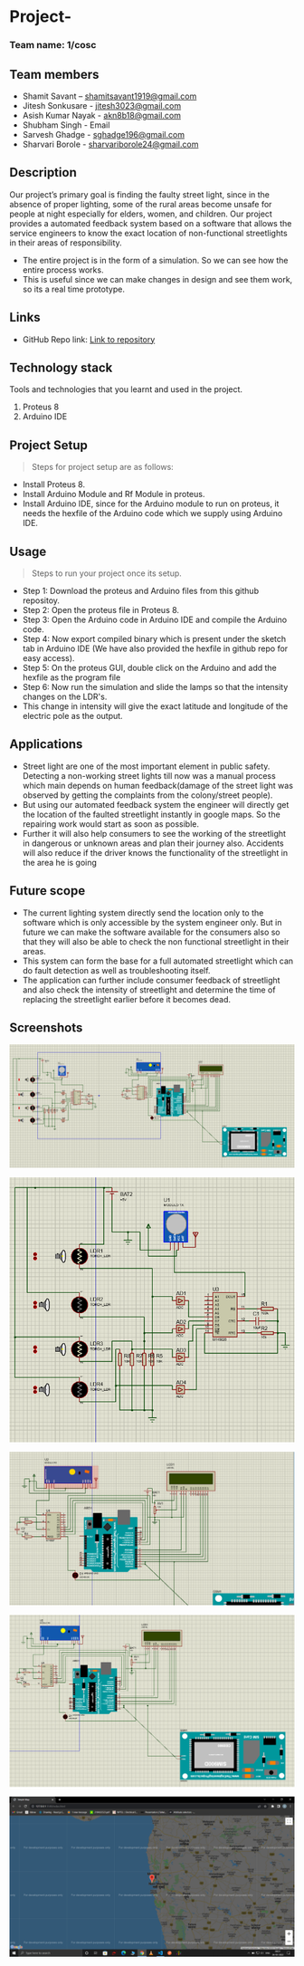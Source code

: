 # Project-

### Team name: 1/cosc

## Team members

- Shamit Savant – shamitsavant1919@gmail.com
- Jitesh Sonkusare - jitesh3023@gmail.com
- Asish Kumar Nayak - akn8b18@gmail.com
- Shubham Singh - Email
- Sarvesh Ghadge - sghadge196@gmail.com
- Sharvari Borole - sharvariborole24@gmail.com

## Description

Our project’s primary goal is finding the faulty street light, since in the absence of proper lighting, some of the rural areas become unsafe for people at night especially for elders, women, and children. Our project provides a automated feedback system based on a software that allows the service engineers to know the exact location of non-functional streetlights in their areas of responsibility.

- The entire project is in the form of a simulation. So we can see how the entire process works.
- This is useful since we can make changes in design and see them work, so its a real time prototype.

## Links

- GitHub Repo link: [Link to repository](https://github.com/your-repo-link)

## Technology stack

Tools and technologies that you learnt and used in the project.

1. Proteus 8
2. Arduino IDE

## Project Setup

> Steps for project setup are as follows:

- Install Proteus 8.
- Install Arduino Module and Rf Module in proteus.
- Install Arduino IDE, since for the Arduino module to run on proteus, it needs the hexfile of the Arduino code which we supply using Arduino IDE.

## Usage

> Steps to run your project once its setup.

- Step 1: Download the proteus and Arduino files from this github repositoy.
- Step 2: Open the proteus file in Proteus 8.
- Step 3: Open the Arduino code in Arduino IDE and compile the Arduino code.
- Step 4: Now export compiled binary which is present under the sketch tab in Arduino IDE (We have also provided the hexfile in github repo for easy access).
- Step 5: On the proteus GUI, double click on the Arduino and add the hexfile as the program file
- Step 6: Now run the simulation and slide the lamps so that the intensity changes on the LDR's.
- This change in intensity will give the exact latitude and longitude of the electric pole as the output.

## Applications

- Street light are one of the most important element in public safety. Detecting a non-working street lights till now was a manual process which main depends on human feedback(damage of the street light was observed by getting the complaints from the colony/street people).
- But using our automated feedback system the engineer will directly get the location of the faulted streetlight instantly in google maps. So the repairing work would start as soon as possible.
- Further it will also help consumers to see the working of the streetlight in dangerous or unknown areas and plan their journey also. Accidents will also reduce if the driver knows the functionality of the streetlight in the area he is going

## Future scope

- The current lighting system directly send the location only to the software which is only accessible by the system engineer only. But in future we can make the software available for the consumers also so that they will also be able to check the non functional streetlight in their areas.
- This system can form the base for a full automated streetlight which can do fault detection as well as troubleshooting itself.
- The application can further include consumer feedback of streetlight and also check the intensity of streetlight and determine the time of replacing the streetlight earlier before it becomes dead.

## Screenshots

![Screenshot alt text](<./Images/Screenshot%20(657).png>)

![Screenshot alt text](<./Images/Screenshot%20(658).png>)

![Screenshot alt text](<./Images/Screenshot%20(659).png>)

![Screenshot alt text](<./Images/Screenshot%20(660).png>)

![Screenshot alt text](<./Images/Screenshot%20(927).png>)
